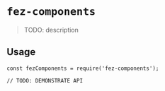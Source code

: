 # `fez-components`

> TODO: description

## Usage

```
const fezComponents = require('fez-components');

// TODO: DEMONSTRATE API
```
